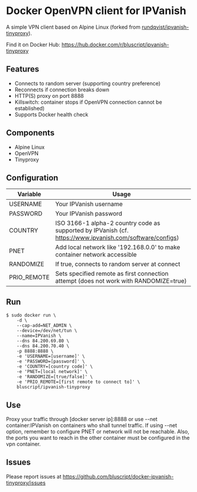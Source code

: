 # Docker OpenVPN client for IPVanish
A simple VPN client based on Alpine Linux (forked from [rundqvist/ipvanish-tinyproxy](https://hub.docker.com/r/rundqvist/ipvanish-tinyproxy)).

Find it on Docker Hub: https://hub.docker.com/r/bluscript/ipvanish-tinyproxy

## Features
* Connects to random server (supporting country preference)
* Reconnects if connection breaks down
* HTTP(S) proxy on port 8888
* Killswitch: container stops if OpenVPN connection cannot be established)
* Supports Docker health check

## Components
* Alpine Linux
* OpenVPN
* Tinyproxy

## Configuration
| Variable | Usage |
|----------|-------|
| USERNAME | Your IPVanish username |
| PASSWORD | Your IPVanish password |
| COUNTRY | ISO 3166-1 alpha-2 country code as supported by IPVanish (cf. https://www.ipvanish.com/software/configs) |
| PNET | Add local network like '192.168.0.0' to make container network accessible |
| RANDOMIZE | If true, connects to random server at connect |
| PRIO_REMOTE | Sets specified remote as first connection attempt (does not work with RANDOMIZE=true) |

## Run
```
$ sudo docker run \
    -d \
    --cap-add=NET_ADMIN \
    --device=/dev/net/tun \
    --name=IPVanish \
    --dns 84.200.69.80 \
    --dns 84.200.70.40 \
    -p 8888:8888 \
    -e 'USERNAME=[username]' \
    -e 'PASSWORD=[password]' \
    -e 'COUNTRY=[country code]' \
    -e 'PNET=[local network]' \
    -e 'RANDOMIZE=[true/false]' \
    -e 'PRIO_REMOTE=[first remote to connect to]' \
    bluscript/ipvanish-tinyproxy
```

## Use
Proxy your traffic through [docker server ip]:8888 or use --net container:IPVanish on containers who shall tunnel traffic.
If using --net option, remember to configure PNET or network will not be reachable. Also, the ports you want to reach in the other container must be configured in the vpn container.

## Issues
Please report issues at https://github.com/bluscript/docker-ipvanish-tinyproxy/issues